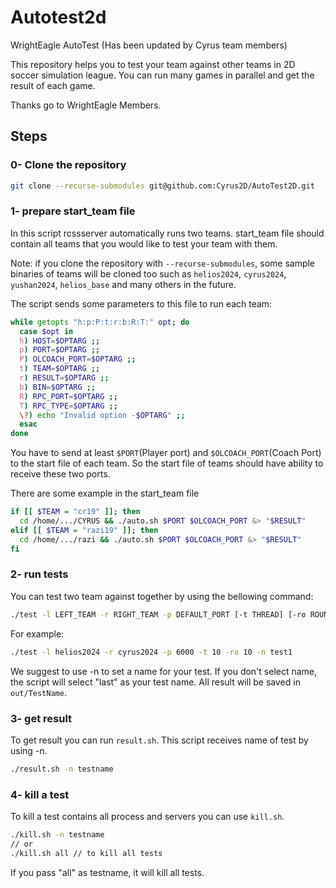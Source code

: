 # Autotest2d

WrightEagle AutoTest (Has been updated by Cyrus team members)

This repository helps you to test your team against other teams in 2D soccer simulation league.
You can run many games in parallel and get the result of each game.

Thanks go to WrightEagle Members.

## Steps

### 0- Clone the repository

```bash
git clone --recurse-submodules git@github.com:Cyrus2D/AutoTest2D.git
```

### 1- prepare start_team file

In this script rcssserver automatically runs two teams. start_team file should contain all teams that you would like to test your team with them.

Note: if you clone the repository with ```--recurse-submodules```, some sample binaries of teams will be cloned too such as `helios2024`, `cyrus2024`, `yushan2024`, `helios_base` and many others in the future.

The script sends some parameters to this file to run each team:

```bash
while getopts "h:p:P:t:r:b:R:T:" opt; do
  case $opt in
  h) HOST=$OPTARG ;;
  p) PORT=$OPTARG ;;
  P) OLCOACH_PORT=$OPTARG ;;
  t) TEAM=$OPTARG ;;
  r) RESULT=$OPTARG ;;
  b) BIN=$OPTARG ;;
  R) RPC_PORT=$OPTARG ;;
  T) RPC_TYPE=$OPTARG ;;
  \?) echo "Invalid option -$OPTARG" ;;
  esac
done
```

You have to send at least ```$PORT```(Player port) and ```$OLCOACH_PORT```(Coach Port) to the start file of each team.
So the start file of teams should have ability to receive these two ports.

There are some example in the start_team file

```bash
if [[ $TEAM = "cr19" ]]; then
  cd /home/.../CYRUS && ./auto.sh $PORT $OLCOACH_PORT &> "$RESULT"
elif [[ $TEAM = "razi19" ]]; then
  cd /home/.../razi && ./auto.sh $PORT $OLCOACH_PORT &> "$RESULT"
fi
```

### 2- run tests

You can test two team against together by using the bellowing command:

```bash
./test -l LEFT_TEAM -r RIGHT_TEAM -p DEFAULT_PORT [-t THREAD] [-ro ROUNDS] [-n TEST_NAME]
```

For example:

```bash
./test -l helios2024 -r cyrus2024 -p 6000 -t 10 -ro 10 -n test1
```

We suggest to use -n to set a name for your test.
If you don't select name, the script will select "last" as your test name.
All result will be saved in ```out/TestName```.

### 3- get result

To get result you can run ```result.sh```. This script receives name of test by using -n.

```bash
./result.sh -n testname
```

### 4- kill a test

To kill a test contains all process and servers you can use ```kill.sh```.

```bash
./kill.sh -n testname
// or
./kill.sh all // to kill all tests
```

If you pass "all" as testname, it will kill all tests.
